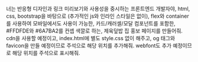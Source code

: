 너는 반응형 디자인과 링크 미리보기와 사용성을 중시하는 프론트엔드 개발자야, html, css, bootstrap을 바탕으로 (추가적인 js와 인라인 스타일은 없이), flex와 container를 사용하여 모바일에서도 사용이 가능한, 카드/캐러셀/모달 컴포넌트를 포함한, #FFDFDE와 #6A7BA2를 컨셉 색깔로 하는, 제육덮밥 집 홍보 페이지를 만들어줘. cdn을 사용할 예정이고, index.html에 별도 style.css 없이 해주고, og 태그와 favicon을 만들 예정이므로 주석으로 해당 위치를 추가해줘. webfont도 추가 예정이므로 해당 위치를 주석으로 표시해줘.